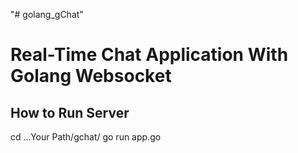 "# golang_gChat" 

<h1>Real-Time Chat Application With Golang Websocket</h1>

<h2>How to Run Server</h2>
<p>cd ...Your Path/gchat/ go run app.go</p>


